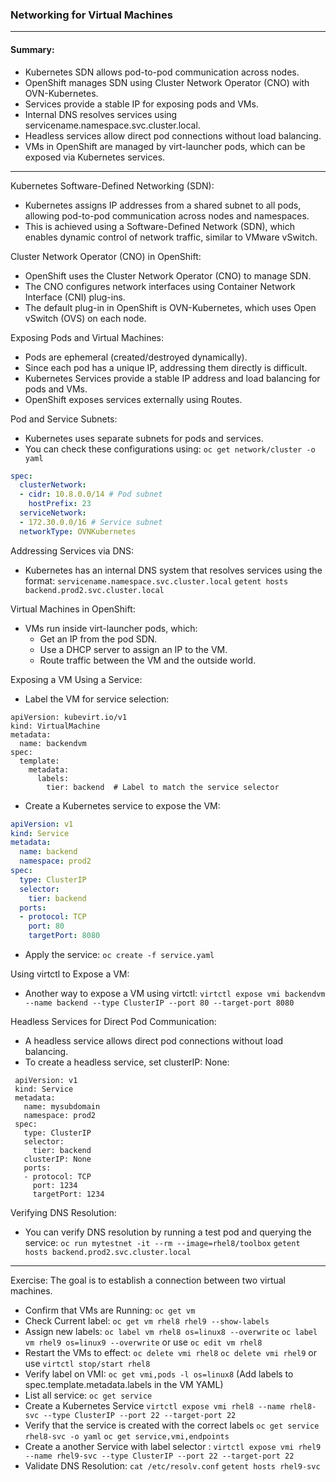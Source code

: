 ### Networking for Virtual Machines

---
#### Summary:
- Kubernetes SDN allows pod-to-pod communication across nodes.
- OpenShift manages SDN using Cluster Network Operator (CNO) with OVN-Kubernetes.
- Services provide a stable IP for exposing pods and VMs.
- Internal DNS resolves services using servicename.namespace.svc.cluster.local.
- Headless services allow direct pod connections without load balancing.
- VMs in OpenShift are managed by virt-launcher pods, which can be exposed via Kubernetes services.
---
Kubernetes Software-Defined Networking (SDN):
- Kubernetes assigns IP addresses from a shared subnet to all pods, allowing pod-to-pod communication across nodes and namespaces.
- This is achieved using a Software-Defined Network (SDN), which enables dynamic control of network traffic, similar to VMware vSwitch.

Cluster Network Operator (CNO) in OpenShift:
- OpenShift uses the Cluster Network Operator (CNO) to manage SDN.
- The CNO configures network interfaces using Container Network Interface (CNI) plug-ins.
- The default plug-in in OpenShift is OVN-Kubernetes, which uses Open vSwitch (OVS) on each node.

Exposing Pods and Virtual Machines:
- Pods are ephemeral (created/destroyed dynamically).
- Since each pod has a unique IP, addressing them directly is difficult.
- Kubernetes Services provide a stable IP address and load balancing for pods and VMs.
- OpenShift exposes services externally using Routes.

Pod and Service Subnets:
- Kubernetes uses separate subnets for pods and services.
- You can check these configurations using: `oc get network/cluster -o yaml`
```yaml
spec:
  clusterNetwork:
  - cidr: 10.8.0.0/14 # Pod subnet
    hostPrefix: 23
  serviceNetwork:
  - 172.30.0.0/16 # Service subnet
  networkType: OVNKubernetes
```

Addressing Services via DNS:
- Kubernetes has an internal DNS system that resolves services using the format:
`servicename.namespace.svc.cluster.local`
`getent hosts backend.prod2.svc.cluster.local`

Virtual Machines in OpenShift:
- VMs run inside virt-launcher pods, which:
  - Get an IP from the pod SDN.
  - Use a DHCP server to assign an IP to the VM.
  - Route traffic between the VM and the outside world.

Exposing a VM Using a Service:
- Label the VM for service selection:
```
apiVersion: kubevirt.io/v1
kind: VirtualMachine
metadata:
  name: backendvm
spec:
  template:
    metadata:
      labels:
        tier: backend  # Label to match the service selector
```
- Create a Kubernetes service to expose the VM:
```yaml
apiVersion: v1
kind: Service
metadata:
  name: backend
  namespace: prod2
spec:
  type: ClusterIP
  selector:
    tier: backend
  ports:
  - protocol: TCP
    port: 80
    targetPort: 8080
```
- Apply the service: `oc create -f service.yaml`

Using virtctl to Expose a VM:
- Another way to expose a VM using virtctl: `virtctl expose vmi backendvm --name backend --type ClusterIP --port 80 --target-port 8080`

Headless Services for Direct Pod Communication:
- A headless service allows direct pod connections without load balancing.
- To create a headless service, set clusterIP: None:
```
 apiVersion: v1
 kind: Service
 metadata:
   name: mysubdomain
   namespace: prod2
 spec:
   type: ClusterIP
   selector:
     tier: backend
   clusterIP: None
   ports:
   - protocol: TCP
     port: 1234
     targetPort: 1234
```

Verifying DNS Resolution:
- You can verify DNS resolution by running a test pod and querying the service:
`oc run mytestnet -it --rm --image=rhel8/toolbox`
`getent hosts backend.prod2.svc.cluster.local`

---
Exercise: The goal is to establish a connection between two virtual machines.

- Confirm that VMs are Running: `oc get vm`
- Check Current label: `oc get vm rhel8 rhel9 --show-labels`
- Assign new labels: `oc label vm rhel8 os=linux8 --overwrite` `oc label vm rhel9 os=linux9 --overwrite` or use `oc edit vm rhel8`
- Restart the VMs to effect: `oc delete vmi rhel8` `oc delete vmi rhel9` or use `virtctl stop/start rhel8`
- Verify label on VMI: `oc get vmi,pods -l os=linux8` (Add labels to spec.template.metadata.labels in the VM YAML)
- List all service: `oc get service`
- Create a Kubernetes Service `virtctl expose vmi rhel8 --name rhel8-svc --type ClusterIP --port 22 --target-port 22`
- Verify that the service is created with the correct labels `oc get service rhel8-svc -o yaml` `oc get service,vmi,endpoints`
- Create a another Service with label selector : `virtctl expose vmi rhel9 --name rhel9-svc --type ClusterIP --port 22 --target-port 22`
- Validate DNS Resolution: `cat /etc/resolv.conf` `getent hosts rhel9-svc`
